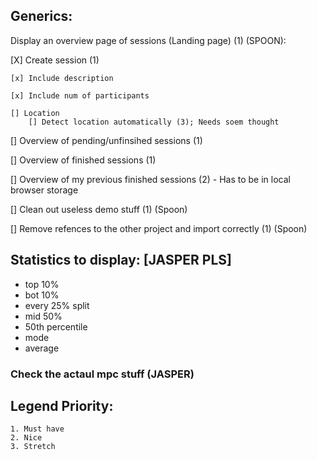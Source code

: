 ## Generics:
Display an overview page of sessions (Landing page) (1) (SPOON):

[X] Create session (1)

    [x] Include description

    [x] Include num of participants

    [] Location
        [] Detect location automatically (3); Needs soem thought

[] Overview of pending/unfinsihed sessions (1)

[] Overview of finished sessions (1)

[] Overview of my previous finished sessions (2)
    - Has to be in local browser storage


[] Clean out useless demo stuff (1) (Spoon)

[] Remove refences to the other project and import correctly (1) (Spoon)


## Statistics to display: [JASPER PLS]
- top 10%
- bot 10%
- every 25% split
- mid 50%
- 50th percentile
- mode
- average

### Check the actaul mpc stuff (JASPER)



## Legend Priority:
    1. Must have
    2. Nice
    3. Stretch